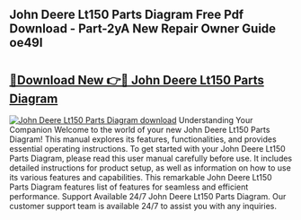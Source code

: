 ## John Deere Lt150 Parts Diagram Free Pdf Download - Part-2yA New Repair Owner Guide oe49I

# <h2><a href="http://dfhh4f.blite.top/?on=John+Deere+Lt150+Parts+Diagram">🔗Download New 👉🔴 John Deere Lt150 Parts Diagram</a></h2>

[![John Deere Lt150 Parts Diagram download](https://i.imgur.com/lujVjoI.png)](http://dfhh4f.blite.top/?on=John+Deere+Lt150+Parts+Diagram)
Understanding Your Companion Welcome to the world of your new John Deere Lt150 Parts Diagram! This manual explores its features, functionalities, and provides essential operating instructions. To get started with your John Deere Lt150 Parts Diagram, please read this user manual carefully before use. It includes detailed instructions for product setup, as well as information on how to use its various features and capabilities. This remarkable John Deere Lt150 Parts Diagram features list of features for seamless and efficient performance. Support Available 24/7 John Deere Lt150 Parts Diagram. Our customer support team is available 24/7 to assist you with any inquiries.
